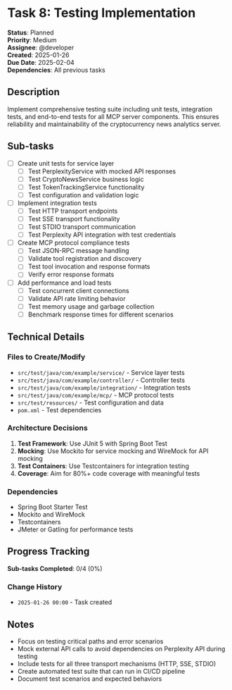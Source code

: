 # Task 8: Testing Implementation

**Status**: Planned  
**Priority**: Medium  
**Assignee**: @developer  
**Created**: 2025-01-26  
**Due Date**: 2025-02-04  
**Dependencies**: All previous tasks

## Description

Implement comprehensive testing suite including unit tests, integration tests, and end-to-end tests for all MCP server components. This ensures reliability and maintainability of the cryptocurrency news analytics server.

## Sub-tasks

- [ ] Create unit tests for service layer
    - [ ] Test PerplexityService with mocked API responses
    - [ ] Test CryptoNewsService business logic
    - [ ] Test TokenTrackingService functionality
    - [ ] Test configuration and validation logic
- [ ] Implement integration tests
    - [ ] Test HTTP transport endpoints
    - [ ] Test SSE transport functionality
    - [ ] Test STDIO transport communication
    - [ ] Test Perplexity API integration with test credentials
- [ ] Create MCP protocol compliance tests
    - [ ] Test JSON-RPC message handling
    - [ ] Validate tool registration and discovery
    - [ ] Test tool invocation and response formats
    - [ ] Verify error response formats
- [ ] Add performance and load tests
    - [ ] Test concurrent client connections
    - [ ] Validate API rate limiting behavior
    - [ ] Test memory usage and garbage collection
    - [ ] Benchmark response times for different scenarios

## Technical Details

### Files to Create/Modify

- `src/test/java/com/example/service/` - Service layer tests
- `src/test/java/com/example/controller/` - Controller tests
- `src/test/java/com/example/integration/` - Integration tests
- `src/test/java/com/example/mcp/` - MCP protocol tests
- `src/test/resources/` - Test configuration and data
- `pom.xml` - Test dependencies

### Architecture Decisions

1. **Test Framework**: Use JUnit 5 with Spring Boot Test
2. **Mocking**: Use Mockito for service mocking and WireMock for API mocking
3. **Test Containers**: Use Testcontainers for integration testing
4. **Coverage**: Aim for 80%+ code coverage with meaningful tests

### Dependencies

- Spring Boot Starter Test
- Mockito and WireMock
- Testcontainers
- JMeter or Gatling for performance tests

## Progress Tracking

**Sub-tasks Completed**: 0/4 (0%)

### Change History

- `2025-01-26 00:00` - Task created

## Notes

- Focus on testing critical paths and error scenarios
- Mock external API calls to avoid dependencies on Perplexity API during testing
- Include tests for all three transport mechanisms (HTTP, SSE, STDIO)
- Create automated test suite that can run in CI/CD pipeline
- Document test scenarios and expected behaviors 